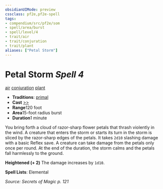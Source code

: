 ```yaml
---
obsidianUIMode: preview
cssclass: pf2e,pf2e-spell
tags:
- compendium/src/pf2e/som
- spell/area/burst
- spell/level/4
- trait/air
- trait/conjuration
- trait/plant
aliases: ["Petal Storm"]
---
```

# Petal Storm *Spell 4*   
[air](../../Rules/traits/air.md)  [conjuration](../../Rules/traits/conjuration.md)  [plant](../../Rules/traits/plant.md)  

- **Traditions**: [primal](../../Rules/traits/primal.md)
- **Cast** [>>](../../Rules/core-rulebook/chapter-9-playing-the-game.md#Actions "Two-Action") 
- **Range**120 foot
- **Area**15-foot radius burst
- **Duration**1 minute

You bring forth a cloud of razor-sharp flower petals that thrash violently in the wind. A creature that enters the storm or starts its turn in the storm is sliced by the razor-sharp edges of the petals. It takes `2d10` slashing damage with a basic Reflex save. A creature can take damage from the petals only once per round. At the end of the duration, the storm calms and the petals fall harmlessly to the ground.

**Heightened (+ 2)** The damage increases by `1d10`.

**Spell Lists**: Elemental

*Source: Secrets of Magic p. 121*